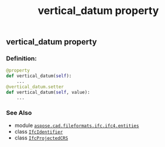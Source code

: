 ﻿---
title: vertical_datum property
second_title: Aspose.CAD for Python via .NET API References
description: 
type: docs
weight: 120
url: /python-net/aspose.cad.fileformats.ifc.ifc4.entities/ifcprojectedcrs/vertical_datum/
is_root: false
---

## vertical_datum property

### Definition:
```python
@property
def vertical_datum(self):
    ...
@vertical_datum.setter
def vertical_datum(self, value):
    ...
```

### See Also
* module [`aspose.cad.fileformats.ifc.ifc4.entities`](../../)
* class [`IfcIdentifier`](/cad/python-net/aspose.cad.fileformats.ifc.ifc4.types/ifcidentifier)
* class [`IfcProjectedCRS`](/cad/python-net/aspose.cad.fileformats.ifc.ifc4.entities/ifcprojectedcrs)
